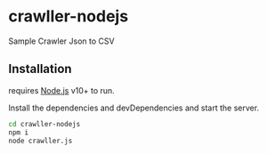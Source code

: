 # crawller-nodejs
Sample Crawler Json to CSV

## Installation

requires [Node.js](https://nodejs.org/) v10+ to run.

Install the dependencies and devDependencies and start the server.

```sh
cd crawller-nodejs
npm i
node crawller.js
```
